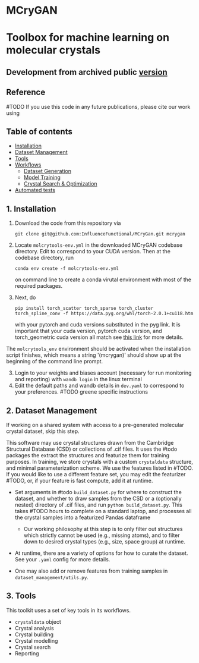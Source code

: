 # MCryGAN

# Toolbox for machine learning on molecular crystals

## Development from archived public [version](https://github.com/InfluenceFunctional/mcrytools_Nov_2022)


## Reference
#TODO If you use this code in any future publications, please cite our work using

## Table of contents
- [Installation](#1-installation)
- [Dataset Management](#2-dataset-management)
- [Tools](3-tools)
- [Workflows](#4-running-a-job)
  - [Dataset Generation](#dataset-generation)
  - [Model Training](#model-training)
  - [Crystal Search & Optimization](#crystal-search)
- [Automated tests](#5-automated-tests)


## 1. Installation
1. Download the code from this repository via 

    `git clone git@github.com:InfluenceFunctional/MCryGan.git mcrygan`

2. Locate `molcrytools-env.yml` in the downloaded MCryGAN codebase directory. Edit to correspond to your CUDA version.
Then at the codebase directory, run 

    `conda env create -f molcrytools-env.yml` 

    on command line to create a conda virutal environment with most of the required packages.
3. Next, do

   `pip install torch_scatter torch_sparse torch_cluster torch_spline_conv -f https://data.pyg.org/whl/torch-2.0.1+cu118.htm`
    
    with your pytorch and cuda versions substituted in the pyg link. It is important that your cuda version, pytorch cuda version, and torch_geometric cuda version all match see 
[this link](https://pytorch-geometric.readthedocs.io/en/latest/notes/installation.html) for more details.


The `molcrytools_env` environment should be activated when the installation script finishes, 
which means a string '(mcrygan)' should show up at the beginning of the command line prompt.

3. Login to your weights and biases account (necessary for run monitoring and reporting) with `wandb login` in the 
linux terminal
4. Edit the default paths and wandb details in `dev.yaml` to correspond to your preferences.
#TODO greene specific instructions

## 2. Dataset Management
If working on a shared system with access to a pre-generated molecular crystal dataset, skip this step.

This software may use crystal structures drawn from the Cambridge Structural Database (CSD) or 
collections of .cif files. It uses the #todo packages the extract the structures and featurize them
for training purposes. In training, we store crystals with a custom `crystaldata` structure, and 
minimal parameterization scheme. We use the features listed in #TODO. If you would like to use a different
feature set, you may edit the featurizer #TODO, or, if your feature is fast compute, add it at runtime.

* Set arguments in #todo `build_dataset.py` for where to construct the dataset, and whether to 
draw samples from the CSD or a (optionally nested) directory of .cif files,
and run `python build_dataset.py`. This takes #TODO hours to complete on a standard laptop, and processes
all the crystal samples into a featurized Pandas dataframe
   * Our working philosophy at this step is to only filter out structures which strictly cannot be used (e.g., missing
   atoms), and to filter down to desired crystal types (e.g., size, space group) at runtime.

* At runtime, there are a variety of options for how to curate the dataset. See your `.yaml` config for more details.
* One may also add or remove features from training samples in `dataset_management/utils.py`. 

## 3. Tools

This toolkit uses a set of key tools in its workflows. 

* `crystaldata` object
* Crystal analysis
* Crystal building
* Crystal modelling
* Crystal search
* Reporting
